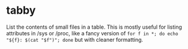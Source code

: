 # tabby

List the contents of small files in a table. This is mostly useful for listing attributes in /sys or
/proc, like a fancy version of `for f in *; do echo "${f}: $(cat "$f")"; done` but with cleaner
formatting.

